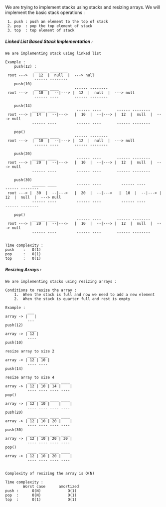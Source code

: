 We are trying to implement stacks using stacks and resizing arrays.
We will implement the basic stack operations :

     1. push : push an element to the top of stack
     2. pop  : pop the top element of stack
     3. top  : top element of stack

##### **Linked List Based Stack Implementation :**
    We are implementing stack using linked list

    Example : 
        push(12) : 
                 ______ ________
     root --->  |  12  |  null  |  ---> null
                 ------ --------
        push(10)
                 ______ ____       ------ --------
     root --->  |  10  |  --|---> |  12  |  null  |  ---> null
                 ------ ----       ------ --------

        push(14)
                ______ ____         ------ ----       ------ --------
     root ---> |  14  |  --|--->   |  10  |  --|---> |  12  |  null  |  ---> null
                ------ ----         ------ ----       ------ --------
        
        pop()
                 ______ ____       ------ --------
     root --->  |  10  |  --|---> |  12  |  null  |  ---> null
                 ------ ----       ------ --------

        push(20)
                ______ ____         ------ ----       ------ --------
     root ---> |  20  |  --|--->   |  10  |  --|---> |  12  |  null  |  ---> null
                ------ ----         ------ ----       ------ --------
        
        push(30)
                ______ ____         ------ ----         ------ ----       ------ --------
     root ---> |  30  |  --|--->   |  20  |  --|--->   |  10  |  --|---> |  12  |  null  |  ---> null
                ------ ----         ------ ----         ------ ----       ------ --------
        
        pop()
                ______ ____         ------ ----       ------ --------
     root ---> |  20  |  --|--->   |  10  |  --|---> |  12  |  null  |  ---> null
                ------ ----         ------ ----       ------ --------        
        
        
    Time complexity :
    push    :   O(1)
    pop     :   O(1)
    top     :   O(1)

##### **Resizing Arrays :**
    We are implementing stacks using resizing arrays :

    Conditions to resize the array :
        1.  When the stack is full and now we need to add a new element
        2.  When the stack is quarter full and rest is empty

    Example : 
              ___
    array -> |   |
              ---
    push(12)     
              ____
    array -> | 12 |
              ----
    push(10) 

    resize array to size 2
              ____ ____
    array -> | 12 | 10 |
              ---- ----
    push(14)      
    
    resize array to size 4    
              ____ ____ ____ ____
    array -> | 12 | 10 | 14 |    |
              ---- ---- ---- ----
    pop()
              ____ ____ ____ ____
    array -> | 12 | 10 |    |    |
              ---- ---- ---- ----
    push(20)    
              ____ ____ ____ ____
    array -> | 12 | 10 | 20 |    |
              ---- ---- ---- ----
    push(30)
              ____ ____ ____ ____
    array -> | 12 | 10 | 20 | 30 |
              ---- ---- ---- ----
    pop()
              ____ ____ ____ ____
    array -> | 12 | 10 | 20 |    |
              ---- ---- ---- ----    
    

    Complexity of resizing the array is O(N)

    Time complexity :
            Worst case      amortized
    push :      O(N)            O(1)
    pop  :      O(N)            O(1)
    top  :      O(1)            O(1)


